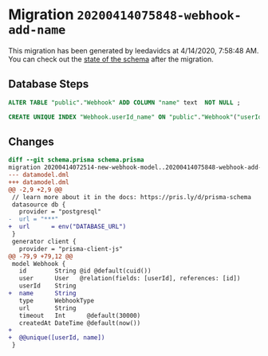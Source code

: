# Migration `20200414075848-webhook-add-name`

This migration has been generated by leedavidcs at 4/14/2020, 7:58:48 AM.
You can check out the [state of the schema](./schema.prisma) after the migration.

## Database Steps

```sql
ALTER TABLE "public"."Webhook" ADD COLUMN "name" text  NOT NULL ;

CREATE UNIQUE INDEX "Webhook.userId_name" ON "public"."Webhook"("userId","name")
```

## Changes

```diff
diff --git schema.prisma schema.prisma
migration 20200414072514-new-webhook-model..20200414075848-webhook-add-name
--- datamodel.dml
+++ datamodel.dml
@@ -2,9 +2,9 @@
 // learn more about it in the docs: https://pris.ly/d/prisma-schema
 datasource db {
   provider = "postgresql"
-  url = "***"
+  url      = env("DATABASE_URL")
 }
 generator client {
   provider = "prisma-client-js"
@@ -79,9 +79,12 @@
 model Webhook {
   id        String @id @default(cuid())
   user      User   @relation(fields: [userId], references: [id])
   userId    String
+  name      String
   type      WebhookType
   url       String
   timeout   Int      @default(30000)
   createdAt DateTime @default(now())
+
+  @@unique([userId, name])
 }
```


